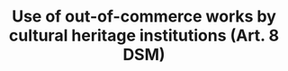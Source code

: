 ---
draft: "false"
title: "Use of out-of-commerce works by cultural heritage institutions (Art. 8 DSM)"
<!--- REQUIRED: title of the exception as used in the list of exception on the homepage --->
short: "dsm8"
<!--- REQUIRED: short code of the exception --->
summary: ""
<!--- REQUIRED: summary of the the excption - no more than 400 characters--->
linklaw: ""
<!--- OPTIONAL: link to the exception on eur-lex ---> 
---
